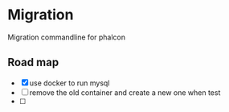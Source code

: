 Migration
=========

Migration commandline for phalcon

## Road map

- [x] use docker to run mysql
- [ ] remove the old container and create a new one when test
- [ ] 